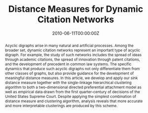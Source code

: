 ---
title: "Distance Measures for Dynamic Citation Networks"
authors:
- admin
- Bommarito MJ
- Katz DM
- Fowler JH
date: "2010-06-11T00:00:00Z"
doi: "https://doi.org/10.1016/j.physa.2010.06.003"

# Schedule page publish date (NOT publication's date).
publishDate: "2020-08-18T00:00:00Z"

# Publication type.
# Legend: 0 = Uncategorized; 1 = Conference paper; 2 = Journal article;
# 3 = Preprint / Working Paper; 4 = Report; 5 = Book; 6 = Book section;
# 7 = Thesis; 8 = Patent
publication_types: ["2"]

# Publication name and optional abbreviated publication name.
publication: Physica A
publication_short: Physica A

abstract: Acyclic digraphs arise in many natural and artificial processes. Among the broader set, dynamic citation networks represent an important type of acyclic digraph. For example, the study of such networks includes the spread of ideas through academic citations, the spread of innovation through patent citations, and the development of precedent in common law systems. The specific dynamics that produce such acyclic digraphs not only differentiate them from other classes of graphs, but also provide guidance for the development of meaningful distance measures. In this article, we develop and apply our sink distance measure together with the single-linkage hierarchical clustering algorithm to both a two-dimensional directed preferential attachment model as well as empirical data drawn from the first quarter-century of decisions of the United States Supreme Court. Despite applying the simplest combination of distance measure and clustering algorithm, analysis reveals that more accurate and more interpretable clusterings are produced by this scheme.

# Summary. An optional shortened abstract.
# summary: Lorem ipsum dolor sit amet, consectetur adipiscing elit. Duis posuere tellus ac convallis placerat. Proin tincidunt magna sed ex sollicitudin condimentum.

tags:
- Citation network
- Distance measure
- Acyclic digraph
- Community detection
- Clustering
- Judicial citations
- Dimensionality
featured: true

links:
- name: Online Access
  url: https://www.sciencedirect.com/science/article/abs/pii/S0378437110004930?via%3Dihub
url_pdf: https://www.jonzelner.net/downloads/papers/distance_measures_for_networks.pdf
# url_code: '#'
# url_dataset: '#'
# url_poster: '#'
# url_project: ''
# url_slides: ''
# url_source: '#'
# url_video: '#'

# Featured image
# To use, add an image named `featured.jpg/png` to your page's folder. 
# image:
#   caption: ''
#   focal_point: ""
#   preview_only: false

# Associated Projects (optional).
#   Associate this publication with one or more of your projects.
#   Simply enter your project's folder or file name without extension.
#   E.g. `internal-project` references `content/project/internal-project/index.md`.
#   Otherwise, set `projects: []`.
# projects:
# - internal-project

# Slides (optional).
#   Associate this publication with Markdown slides.
#   Simply enter your slide deck's filename without extension.
#   E.g. `slides: "example"` references `content/slides/example/index.md`.
#   Otherwise, set `slides: ""`.
# slides: example
---